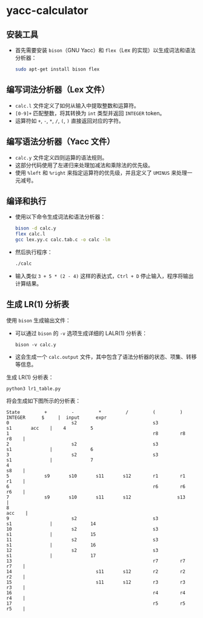 # yacc-calculator

## **安装工具**

- 首先需要安装 `bison`（GNU Yacc）和 `flex`（Lex 的实现）以生成词法和语法分析器：
  ```bash
  sudo apt-get install bison flex
  ```

## **编写词法分析器（Lex 文件）**

- `calc.l` 文件定义了如何从输入中提取整数和运算符。
- `[0-9]+` 匹配整数，将其转换为 `int` 类型并返回 `INTEGER` token。
- 运算符如 `+`, `-`, `*`, `/`, `(`, `)` 直接返回对应的字符。

## **编写语法分析器（Yacc 文件）**

- `calc.y` 文件定义四则运算的语法规则。
- 这部分代码使用了左递归来处理加减法和乘除法的优先级。
- 使用 `%left` 和 `%right` 来指定运算符的优先级，并且定义了 `UMINUS` 来处理一元减号。

## 编译和执行

- 使用以下命令生成词法和语法分析器：
  ```bash
  bison -d calc.y
  flex calc.l
  gcc lex.yy.c calc.tab.c -o calc -lm
  ```

- 然后执行程序：
  ```bash
  ./calc
  ```

- 输入类似 `3 + 5 * (2 - 4)` 这样的表达式，`Ctrl + D` 停止输入，程序将输出计算结果。

## **生成 LR(1) 分析表**

使用 `bison` 生成输出文件：

- 可以通过 `bison` 的 `-v` 选项生成详细的 LALR(1) 分析表：

  ```shell
  bison -v calc.y
  ```

- 这会生成一个 `calc.output` 文件，其中包含了语法分析器的状态、项集、转移等信息。

生成 LR(1) 分析表：

```shell
python3 lr1_table.py
```

将会生成如下图所示的分析表：

```shell
State         +         -         *         /         (         )      INTEGER      $     |  input      expr   
0                       s2                            s3                  s1       acc    |    4         5     
1                                                     r8        r8                  r8    |                    
2                       s2                            s3                  s1              |              6     
3                       s2                            s3                  s1              |              7     
4                                                                                   s8    |                    
5             s9       s10       s11       s12        r1        r1                  r1    |                    
6                                                     r6        r6                  r6    |                    
7             s9       s10       s11       s12                 s13                        |                    
8                                                                                  acc    |                    
9                       s2                            s3                  s1              |              14    
10                      s2                            s3                  s1              |              15    
11                      s2                            s3                  s1              |              16    
12                      s2                            s3                  s1              |              17    
13                                                    r7        r7                  r7    |                    
14                               s11       s12        r2        r2                  r2    |                    
15                               s11       s12        r3        r3                  r3    |                    
16                                                    r4        r4                  r4    |                    
17                                                    r5        r5                  r5    |                    
```

